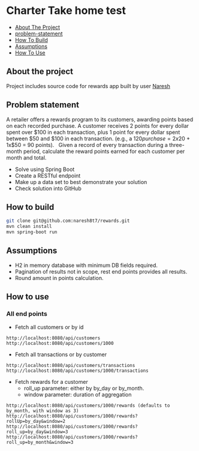 <h1>
  <br>Charter Take home test
</h1>
  

- [About The Project](#about-the-project)
- [problem-statement](#problem-statement)
- [How To Build](#how-to-build)
- [Assumptions](#assumptions)
- [How To Use](#how-to-use)


## About the project
Project includes source code for rewards app built by user <a href="https://github.com/naresh8t7">Naresh</a>


## Problem statement
A retailer offers a rewards program to its customers, awarding points based on each recorded purchase. 
A customer receives 2 points for every dollar spent over $100 in each transaction, plus 1 point for every
dollar spent between $50 and $100 in each transaction.
(e.g., a $120 purchase = 2x$20 + 1x$50 = 90 points).
 
Given a record of every transaction during a three-month period, calculate the reward points earned for
each customer per month and total.
- Solve using Spring Boot
- Create a RESTful endpoint
- Make up a data set to best demonstrate your solution
- Check solution into GitHub


## How to build
```sh
git clone git@github.com:naresh8t7/rewards.git
mvn clean install
mvn spring-boot run
```

## Assumptions
- H2 in memory database with minimum DB fields required.
- Pagination of results not in scope, rest end points provides all results.
- Round amount in points calculation.


## How to use
### All end points
- Fetch all customers or by id

```
http://localhost:8080/api/customers
http://localhost:8080/api/customers/1000
```

- Fetch all transactions or by customer

```
http://localhost:8080/api/customers/transactions
http://localhost:8080/api/customers/1000/transactions
```

- Fetch rewards for a customer
	- roll_up parameter: either by by_day or by_month.
	- window parameter: duration of aggregation

```
http://localhost:8080/api/customers/1000/rewards (defaults to by_month, with window as 3)
http://localhost:8080/api/customers/1000/rewards?rollUp=by_day&window=2
http://localhost:8080/api/customers/1000/rewards?roll_up=by_day&window=3
http://localhost:8080/api/customers/1000/rewards?roll_up=by_month&window=3
```



